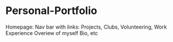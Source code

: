 # Personal-Portfolio

Homepage:
    Nav bar with links: Projects, Clubs, Volunteering, Work Experience
    Overiew of myself
    Bio, etc

    